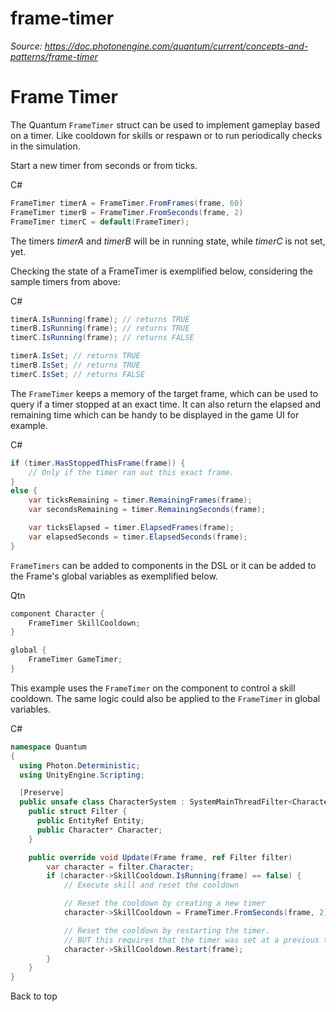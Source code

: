 # frame-timer

_Source: https://doc.photonengine.com/quantum/current/concepts-and-patterns/frame-timer_

# Frame Timer

The Quantum `FrameTimer` struct can be used to implement gameplay based on a timer. Like cooldown for skills or respawn or to run periodically checks in the simulation.

Start a new timer from seconds or from ticks.

C#

```csharp
FrameTimer timerA = FrameTimer.FromFrames(frame, 60)
FrameTimer timerB = FrameTimer.FromSeconds(frame, 2)
FrameTimer timerC = default(FrameTimer);

```

The timers _timerA_ and _timerB_ will be in running state, while _timerC_ is not set, yet.

Checking the state of a FrameTimer is exemplified below, considering the sample timers from above:

C#

```csharp
timerA.IsRunning(frame); // returns TRUE
timerB.IsRunning(frame); // returns TRUE
timerC.IsRunning(frame); // returns FALSE

timerA.IsSet; // returns TRUE
timerB.IsSet; // returns TRUE
timerC.IsSet; // returns FALSE

```

The `FrameTimer` keeps a memory of the target frame, which can be used to query if a timer stopped at an exact time. It can also return the elapsed and remaining time which can be handy to be displayed in the game UI for example.

C#

```csharp
if (timer.HasStoppedThisFrame(frame)) {
    // Only if the timer ran out this exact frame.
}
else {
    var ticksRemaining = timer.RemainingFrames(frame);
    var secondsRemaining = timer.RemainingSeconds(frame);

    var ticksElapsed = timer.ElapsedFrames(frame);
    var elapsedSeconds = timer.ElapsedSeconds(frame);
}

```

`FrameTimers` can be added to components in the DSL or it can be added to the Frame's global variables as exemplified below.

Qtn

```cs
component Character {
    FrameTimer SkillCooldown;
}

global {
    FrameTimer GameTimer;
}

```

This example uses the `FrameTimer` on the component to control a skill cooldown. The same logic could also be applied to the `FrameTimer` in global variables.

C#

```csharp
namespace Quantum
{
  using Photon.Deterministic;
  using UnityEngine.Scripting;

  [Preserve]
  public unsafe class CharacterSystem : SystemMainThreadFilter<CharacterSystem.Filter> {
    public struct Filter {
      public EntityRef Entity;
      public Character* Character;
    }

    public override void Update(Frame frame, ref Filter filter)
        var character = filter.Character;
        if (character->SkillCooldown.IsRunning(frame) == false) {
            // Execute skill and reset the cooldown

            // Reset the cooldown by creating a new timer
            character->SkillCooldown = FrameTimer.FromSeconds(frame, 2);

            // Reset the cooldown by restarting the timer.
            // BUT this requires that the timer was set at a previous time, for example when adding the component.
            character->SkillCooldown.Restart(frame);
        }
    }
}

```

Back to top